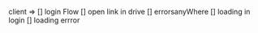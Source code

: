 client => [] login Flow
[] open link in drive
[] errorsanyWhere
[] loading in login
[] loading errror

